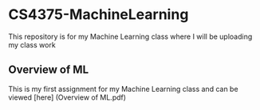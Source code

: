 # CS4375-MachineLearning
This repository is for my Machine Learning class where I will be uploading my class work

## Overview of ML
This is my first assignment for my Machine Learning class and can be viewed [here] (Overview of ML.pdf)
